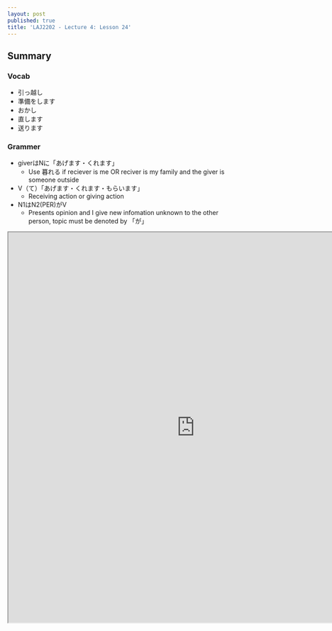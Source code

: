```yaml
---
layout: post
published: true
title: 'LAJ2202 - Lecture 4: Lesson 24'
---
```

## Summary

### Vocab
- 引っ越し
- 準備をします
- おかし
- 直します
- 送ります

### Grammer

- giverはNに「あげます・くれます」
	- Use 暮れる if reciever is me OR reciver is my family and the giver is someone outside
- V（て）「あげます・くれます・もらいます」
	- Receiving action or giving action
- N1はN2(PER)がV
	- Presents opinion and I give new infomation unknown to the other person, topic must be denoted by 「が」

<iframe src="https://drive.google.com/file/d/1DxiHqsJkp2EZkJT4Cu4R6APIvV_Tj5rQ/preview" width="840" height="880"></iframe>
